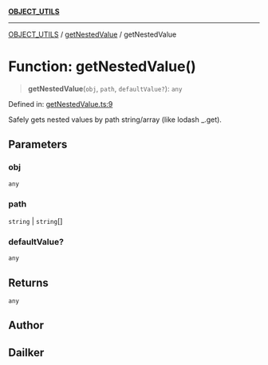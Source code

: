 [**OBJECT_UTILS**](../../README.md)

***

[OBJECT_UTILS](../../README.md) / [getNestedValue](../README.md) / getNestedValue

# Function: getNestedValue()

> **getNestedValue**(`obj`, `path`, `defaultValue?`): `any`

Defined in: [getNestedValue.ts:9](https://github.com/dailker/everyutil/blob/bf8adc96ac84c1d33f18a4705d529c444472a677/src/object/getNestedValue.ts#L9)

Safely gets nested values by path string/array (like lodash _.get).

## Parameters

### obj

`any`

### path

`string` | `string`[]

### defaultValue?

`any`

## Returns

`any`

## Author

## Dailker
